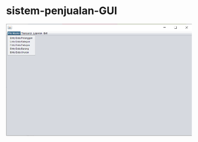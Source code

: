 # sistem-penjualan-GUI

![alt text](https://github.com/JanuwaPutra/sistem-penjualan-GUI/blob/main/Screenshoot/Screenshot%202023-09-17%20082653.png?raw=true)
